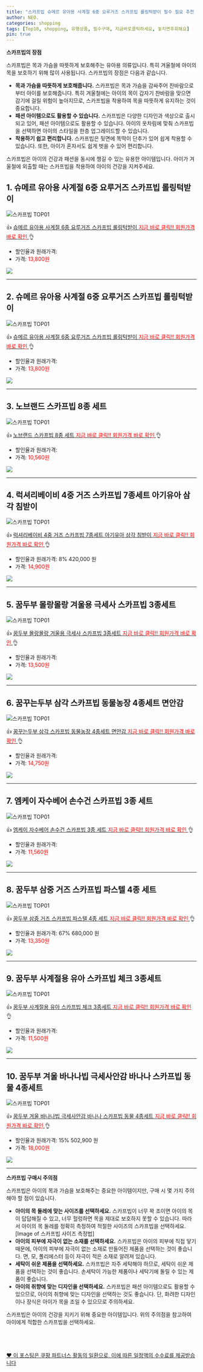 ```yaml
---
title: "스카프빕 슈메르 유아용 사계절 6중 요루거즈 스카프빕 롤링턱받이 필수 필요 추천 제품 비교 최저 가격 비교 장점 구매 후기 구매평"
author: NEO.
categories: shopping
tags: [Top10, shopping, 유행상품, 필수구매, 지금바로클릭하세요, 놓치면후회해요]
pin: true
---
```

**스카프빕의 장점**

스카프빕은 목과 가슴을 따뜻하게 보호해주는 유아용 의류입니다. 특히 겨울철에 아이의 목을 보호하기 위해 많이 사용됩니다. 스카프빕의 장점은 다음과 같습니다.

* **목과 가슴을 따뜻하게 보호해줍니다.** 스카프빕은 목과 가슴을 감싸주어 찬바람으로부터 아이를 보호해줍니다. 특히 겨울철에는 아이의 목이 갑자기 찬바람을 맞으면 감기에 걸릴 위험이 높아지므로, 스카프빕을 착용하여 목을 따뜻하게 유지하는 것이 중요합니다.
* **패션 아이템으로도 활용할 수 있습니다.** 스카프빕은 다양한 디자인과 색상으로 출시되고 있어, 패션 아이템으로도 활용할 수 있습니다. 아이의 옷차림에 맞춰 스카프빕을 선택하면 아이의 스타일을 한층 업그레이드할 수 있습니다.
* **착용하기 쉽고 편리합니다.** 스카프빕은 뒷면에 똑딱이 단추가 있어 쉽게 착용할 수 있습니다. 또한, 아이가 혼자서도 쉽게 벗을 수 있어 편리합니다.

스카프빕은 아이의 건강과 패션을 동시에 챙길 수 있는 유용한 아이템입니다. 아이가 겨울철에 외출할 때는 스카프빕을 착용하여 아이의 건강을 지켜주세요.

   

## 1. 슈메르 유아용 사계절 6중 요루거즈 스카프빕 롤링턱받이

![스카프빕 TOP01](https://thumbnail6.coupangcdn.com/thumbnails/remote/490x490ex/image/vendor_inventory/06b3/fc4bffedb55162e8edf705e317974e38731409bbfcd72ecc0d5bd64815a1.jpg)


👍 [슈메르 유아용 사계절 6중 요루거즈 스카프빕 롤링턱받이 <font color=red> 지금 바로 클릭!! 회원가격 바로 확인 </font> ](https://link.coupang.com/re/AFFSDP?lptag=AF3617701&subid=GithubCoopas&pageKey=7310230396&traceid=V0-153&itemId=18726186261&vendorItemId=85858878030) 👌 


- 할인율과 원래가격: 
- 가격: <span style='color:red'>13,800원</span>

[![](/discount_price.png)](https://link.coupang.com/re/AFFSDP?lptag=AF3617701&subid=GithubCoopas&pageKey=7310230396&traceid=V0-153&itemId=18726186261&vendorItemId=85858878030)

---


   

## 2. 슈메르 유아용 사계절 6중 요루거즈 스카프빕 롤링턱받이

![스카프빕 TOP01](https://thumbnail6.coupangcdn.com/thumbnails/remote/490x490ex/image/vendor_inventory/06b3/fc4bffedb55162e8edf705e317974e38731409bbfcd72ecc0d5bd64815a1.jpg)


👍 [슈메르 유아용 사계절 6중 요루거즈 스카프빕 롤링턱받이 <font color=red> 지금 바로 클릭!! 회원가격 바로 확인 </font> ](https://link.coupang.com/re/AFFSDP?lptag=AF3617701&subid=GithubCoopas&pageKey=7310230396&traceid=V0-153&itemId=18726186261&vendorItemId=85858878030) 👌 


- 할인율과 원래가격: 
- 가격: <span style='color:red'>13,800원</span>

[![](/discount_price.png)](https://link.coupang.com/re/AFFSDP?lptag=AF3617701&subid=GithubCoopas&pageKey=7310230396&traceid=V0-153&itemId=18726186261&vendorItemId=85858878030)

---


   

## 3. 노브랜드 스카프빕 8종 세트

![스카프빕 TOP01](https://thumbnail6.coupangcdn.com/thumbnails/remote/490x490ex/image/retail/images/3049992126295861-814655a4-d315-4a8e-86b5-2b85bd04781c.jpg)


👍 [노브랜드 스카프빕 8종 세트 <font color=red> 지금 바로 클릭!! 회원가격 바로 확인 </font> ](https://link.coupang.com/re/AFFSDP?lptag=AF3617701&subid=GithubCoopas&pageKey=285253379&traceid=V0-153&itemId=904975141&vendorItemId=5267387311) 👌 


- 할인율과 원래가격: 
- 가격: <span style='color:red'>10,560원</span>

[![](/discount_price.png)](https://link.coupang.com/re/AFFSDP?lptag=AF3617701&subid=GithubCoopas&pageKey=285253379&traceid=V0-153&itemId=904975141&vendorItemId=5267387311)

---


   

## 4. 럭셔리베이비 4중 거즈 스카프빕 7종세트 아기유아 삼각 침받이

![스카프빕 TOP01](https://thumbnail9.coupangcdn.com/thumbnails/remote/490x490ex/image/vendor_inventory/d244/708b4f134338b07f922eea47a65b2ae8b79b5dd64e4e4176f434e86a5a29.jpg)


👍 [럭셔리베이비 4중 거즈 스카프빕 7종세트 아기유아 삼각 침받이 <font color=red> 지금 바로 클릭!! 회원가격 바로 확인 </font> ](https://link.coupang.com/re/AFFSDP?lptag=AF3617701&subid=GithubCoopas&pageKey=7694838886&traceid=V0-153&itemId=20586399754&vendorItemId=87661336208) 👌 


- 할인율과 원래가격: 8%  420,000   원
- 가격: <span style='color:red'>14,900원</span>

[![](/discount_price.png)](https://link.coupang.com/re/AFFSDP?lptag=AF3617701&subid=GithubCoopas&pageKey=7694838886&traceid=V0-153&itemId=20586399754&vendorItemId=87661336208)

---


   

## 5. 꿈두부 몰랑몰랑 겨울용 극세사 스카프빕 3종세트

![스카프빕 TOP01](https://thumbnail8.coupangcdn.com/thumbnails/remote/490x490ex/image/retail/images/599687381156215-2cca6c48-2269-4a84-967b-c06aa36b74c3.jpg)


👍 [꿈두부 몰랑몰랑 겨울용 극세사 스카프빕 3종세트 <font color=red> 지금 바로 클릭!! 회원가격 바로 확인 </font> ](https://link.coupang.com/re/AFFSDP?lptag=AF3617701&subid=GithubCoopas&pageKey=311703759&traceid=V0-153&itemId=983835537&vendorItemId=5404066746) 👌 


- 할인율과 원래가격: 
- 가격: <span style='color:red'>13,500원</span>

[![](/discount_price.png)](https://link.coupang.com/re/AFFSDP?lptag=AF3617701&subid=GithubCoopas&pageKey=311703759&traceid=V0-153&itemId=983835537&vendorItemId=5404066746)

---


   

## 6. 꿈꾸는두부 삼각 스카프빕 동물농장 4종세트 면안감

![스카프빕 TOP01](https://thumbnail8.coupangcdn.com/thumbnails/remote/490x490ex/image/rs_quotation_api/6u4g5hgb/a57642204959491f9bf7813acaf495c5.jpg)


👍 [꿈꾸는두부 삼각 스카프빕 동물농장 4종세트 면안감 <font color=red> 지금 바로 클릭!! 회원가격 바로 확인 </font> ](https://link.coupang.com/re/AFFSDP?lptag=AF3617701&subid=GithubCoopas&pageKey=6269646919&traceid=V0-153&itemId=12814379763&vendorItemId=80080279869) 👌 


- 할인율과 원래가격: 
- 가격: <span style='color:red'>14,750원</span>

[![](/discount_price.png)](https://link.coupang.com/re/AFFSDP?lptag=AF3617701&subid=GithubCoopas&pageKey=6269646919&traceid=V0-153&itemId=12814379763&vendorItemId=80080279869)

---


   

## 7. 엠케이 자수베어 손수건 스카프빕 3종 세트

![스카프빕 TOP01](https://thumbnail6.coupangcdn.com/thumbnails/remote/490x490ex/image/rs_quotation_api/ggzbqdi8/a2f3e14ebacc448994deee5eee0d3c67.jpg)


👍 [엠케이 자수베어 손수건 스카프빕 3종 세트 <font color=red> 지금 바로 클릭!! 회원가격 바로 확인 </font> ](https://link.coupang.com/re/AFFSDP?lptag=AF3617701&subid=GithubCoopas&pageKey=6715966382&traceid=V0-153&itemId=15607791303&vendorItemId=82826001953) 👌 


- 할인율과 원래가격: 
- 가격: <span style='color:red'>11,560원</span>

[![](/discount_price.png)](https://link.coupang.com/re/AFFSDP?lptag=AF3617701&subid=GithubCoopas&pageKey=6715966382&traceid=V0-153&itemId=15607791303&vendorItemId=82826001953)

---


   

## 8. 꿈두부 삼중 거즈 스카프빕 파스텔 4종 세트

![스카프빕 TOP01](https://thumbnail6.coupangcdn.com/thumbnails/remote/490x490ex/image/retail/images/4271158282813296-e58e36cd-b41c-4c84-aab0-e7528ba580e7.jpg)


👍 [꿈두부 삼중 거즈 스카프빕 파스텔 4종 세트 <font color=red> 지금 바로 클릭!! 회원가격 바로 확인 </font> ](https://link.coupang.com/re/AFFSDP?lptag=AF3617701&subid=GithubCoopas&pageKey=5504948571&traceid=V0-153&itemId=8563339022&vendorItemId=75850693461) 👌 


- 할인율과 원래가격: 67%  680,000   원
- 가격: <span style='color:red'>13,350원</span>

[![](/discount_price.png)](https://link.coupang.com/re/AFFSDP?lptag=AF3617701&subid=GithubCoopas&pageKey=5504948571&traceid=V0-153&itemId=8563339022&vendorItemId=75850693461)

---


   

## 9. 꿈두부 사계절용 유아 스카프빕 체크 3종세트

![스카프빕 TOP01](https://thumbnail7.coupangcdn.com/thumbnails/remote/490x490ex/image/retail/images/3129769492887212-2cf5dd9b-7c2c-42fb-b88f-01b9e7883c8a.jpg)


👍 [꿈두부 사계절용 유아 스카프빕 체크 3종세트 <font color=red> 지금 바로 클릭!! 회원가격 바로 확인 </font> ](https://link.coupang.com/re/AFFSDP?lptag=AF3617701&subid=GithubCoopas&pageKey=330364109&traceid=V0-153&itemId=1055920128&vendorItemId=5528306394) 👌 


- 할인율과 원래가격: 
- 가격: <span style='color:red'>11,500원</span>

[![](/discount_price.png)](https://link.coupang.com/re/AFFSDP?lptag=AF3617701&subid=GithubCoopas&pageKey=330364109&traceid=V0-153&itemId=1055920128&vendorItemId=5528306394)

---


   

## 10. 꿈두부 겨울 바나나빕 극세사안감 바나나 스카프빕 동물 4종세트

![스카프빕 TOP01](https://thumbnail8.coupangcdn.com/thumbnails/remote/490x490ex/image/rs_quotation_api/koiijoyv/c18312c746d74286927aa9ba6a33b5ca.jpg)


👍 [꿈두부 겨울 바나나빕 극세사안감 바나나 스카프빕 동물 4종세트 <font color=red> 지금 바로 클릭!! 회원가격 바로 확인 </font> ](https://link.coupang.com/re/AFFSDP?lptag=AF3617701&subid=GithubCoopas&pageKey=6164206557&traceid=V0-153&itemId=11983293630&vendorItemId=79255764513) 👌 


- 할인율과 원래가격: 15%  502,900   원
- 가격: <span style='color:red'>18,000원</span>

[![](/discount_price.png)](https://link.coupang.com/re/AFFSDP?lptag=AF3617701&subid=GithubCoopas&pageKey=6164206557&traceid=V0-153&itemId=11983293630&vendorItemId=79255764513)

---
**스카프빕 구매시 주의점**

스카프빕은 아이의 목과 가슴을 보호해주는 중요한 아이템이지만, 구매 시 몇 가지 주의해야 할 점이 있습니다.

* **아이의 목 둘레에 맞는 사이즈를 선택하세요.** 스카프빕이 너무 꽉 조이면 아이의 목이 답답해질 수 있고, 너무 헐렁하면 목을 제대로 보호하지 못할 수 있습니다. 따라서 아이의 목 둘레를 정확히 측정하여 적절한 사이즈의 스카프빕을 선택하세요.
[Image of 스카프빕 사이즈 측정법]
* **아이의 피부에 자극이 없는 소재를 선택하세요.** 스카프빕은 아이의 피부에 직접 닿기 때문에, 아이의 피부에 자극이 없는 소재로 만들어진 제품을 선택하는 것이 좋습니다. 면, 모, 폴리에스터 등이 자극이 적은 소재로 알려져 있습니다.
* **세탁이 쉬운 제품을 선택하세요.** 스카프빕은 자주 세탁해야 하므로, 세탁이 쉬운 제품을 선택하는 것이 좋습니다. 손세탁이 가능한 제품이나 세탁기에 돌릴 수 있는 제품이 좋습니다.
* **아이의 취향에 맞는 디자인을 선택하세요.** 스카프빕은 패션 아이템으로도 활용할 수 있으므로, 아이의 취향에 맞는 디자인을 선택하는 것도 좋습니다. 단, 화려한 디자인이나 장식은 아이가 목을 조일 수 있으므로 주의하세요.

스카프빕은 아이의 건강을 지키기 위해 중요한 아이템입니다. 위의 주의점을 참고하여 아이에게 적합한 스카프빕을 선택하세요.<br><br><br><br><br> [ ❤  이 포스팅은 쿠팡 파트너스 활동의 일환으로, 이에 따른 일정액의 수수료를 제공받습니다](https://link.coupang.com/a/bcEFyh)